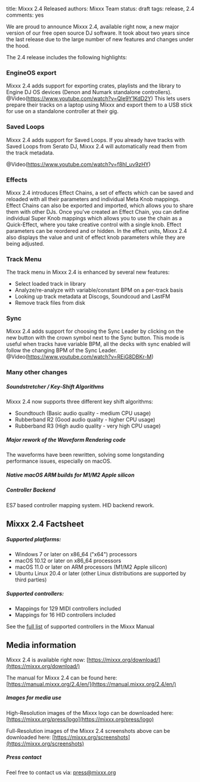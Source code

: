 title: Mixxx 2.4 Released
authors: Mixxx Team
status: draft
tags: release, 2.4
comments: yes


We are proud to announce Mixxx 2.4, available right now, a new major version of our free open source DJ software. It took about two years since the last release due to the large number of new features and changes under the hood.

The 2.4 release includes the following highlights:

### EngineOS export

Mixxx 2.4 adds support for exporting crates, playlists and the library to Engine DJ OS devices (Denon and Numark standalone controllers).
@Video(https://www.youtube.com/watch?v=Qle9Y1KdD2Y)
This lets users prepare their tracks on a laptop using Mixxx and export them to a USB stick for use on a standalone controller at their gig.

### Saved Loops

Mixxx 2.4 adds support for Saved Loops.
If you already have tracks with Saved Loops from Serato DJ, Mixxx 2.4 will automatically read them from the track metadata.

@Video(https://www.youtube.com/watch?v=f8hI_uv9zHY)

### Effects

Mixxx 2.4 introduces Effect Chains, a set of effects which can be saved and reloaded with all their parameters and individual Meta Knob mappings.
Effect Chains can also be exported and imported, which allows you to share them with other DJs.
Once you've created an Effect Chain, you can define individual Super Knob mappings which allows you to use the chain as a Quick-Effect, where you take creative control with a single knob. Effect parameters can be reordered and or hidden.
In the effect units, Mixxx 2.4 also displays the value and unit of effect knob parameters while they are being adjusted.

### Track Menu

The track menu in Mixxx 2.4 is enhanced by several new features:

- Select loaded track in library
- Analyze/re-analyze with variable/constant BPM on a per-track basis
- Looking up track metadata at Discogs, Soundcoud and LastFM
- Remove track files from disk

### Sync

Mixxx 2.4 adds support for choosing the Sync Leader by clicking on the new button with the crown symbol next to the Sync button.
This mode is useful when tracks have variable BPM, all the decks with sync enabled will follow the changing BPM of the Sync Leader.
@Video(https://www.youtube.com/watch?v=REiG8DBKr-M)

### Many other changes

##### Soundstretcher / Key-Shift Algorithms

Mixxx 2.4 now supports three different key shift algorithms:

- Soundtouch (Basic audio quality - medium CPU usage)
- Rubberband R2 (Good audio quality - higher CPU usage)
- Rubberband R3 (High audio quality - very high CPU usage)

##### Major rework of the Waveform Rendering code

The waveforms have been rewritten, solving some longstanding performance issues, especially on macOS.

##### Native macOS ARM builds for M1/M2 Apple silicon

##### Controller Backend

ES7 based controller mapping system.
HID backend rework.

## Mixxx 2.4 Factsheet

##### Supported platforms:

- Windows 7 or later on x86_64 ("x64") processors
- macOS 10.12 or later on x86_64 processors
- macOS 11.0 or later on ARM processors (M1/M2 Apple silicon)
- Ubuntu Linux 20.4 or later (other Linux distributions are supported by third parties)

##### Supported controllers:

- Mappings for 129 MIDI controllers included
- Mappings for 16 HID controllers included

See the [full list](https://manual.mixxx.org/2.4/hardware/manuals#controllers) of supported controllers in the Mixxx Manual

## Media information

Mixxx 2.4 is available right now:
[https://mixxx.org/download/](https://mixxx.org/download/)

The manual for Mixxx 2.4 can be found here:
[https://manual.mixxx.org/2.4/en/](https://manual.mixxx.org/2.4/en/)

##### Images for media use

High-Resolution images of the Mixxx logo can be downloaded here:
[https://mixxx.org/press/logo](https://mixxx.org/press/logo)

Full-Resolution images of the Mixxx 2.4 screenshots above can be downloaded here:
[https://mixxx.org/screenshots](https://mixxx.org/screenshots)

##### Press contact

Feel free to contact us via:
[press@mixxx.org](mailto:press@mixxx.org)
